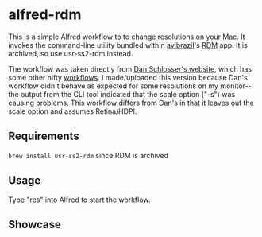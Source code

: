 # alfred-rdm

This is a simple Alfred workflow to to change resolutions on your Mac. It invokes the command-line utility bundled within [avibrazil](https://github.com/avibrazil)'s [RDM](https://github.com/avibrazil/RDM) app. It is archived, so use usr-ss2-rdm instead.

The workflow was taken directly from [Dan Schlosser's website](https://schlosser.io), which has some other nifty [workflows](https://schlosser.io/lists/must-use-alfred-workflows/). I made/uploaded this version because Dan's workflow didn't behave as expected for some resolutions on my monitor--the output from the CLI tool indicated that the scale option ("-s") was causing problems. This workflow differs from Dan's in that it leaves out the scale option and assumes Retina/HDPI.

## Requirements

`brew install usr-ss2-rdm` since RDM is archived

## Usage

Type "res" into Alfred to start the workflow.

## Showcase

